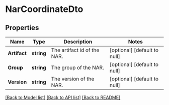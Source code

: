 # NarCoordinateDto

## Properties
Name | Type | Description | Notes
------------ | ------------- | ------------- | -------------
**Artifact** | **string** | The artifact id of the NAR. | [optional] [default to null]
**Group** | **string** | The group of the NAR. | [optional] [default to null]
**Version** | **string** | The version of the NAR. | [optional] [default to null]

[[Back to Model list]](../README.md#documentation-for-models) [[Back to API list]](../README.md#documentation-for-api-endpoints) [[Back to README]](../README.md)

